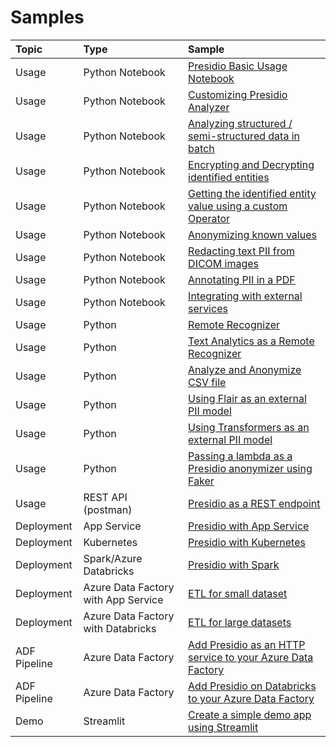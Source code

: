 # Samples

| Topic       | Type                                  | Sample                                                                                                                                          |
| :---------- |:--------------------------------------| :---------------------------------------------------------------------------------------------------------------------------------------------- |
| Usage       | Python Notebook                       | [Presidio Basic Usage Notebook](python/presidio_notebook.ipynb)  |
| Usage       | Python Notebook                       | [Customizing Presidio Analyzer](python/customizing_presidio_analyzer.ipynb) |
| Usage       | Python Notebook                       | [Analyzing structured / semi-structured data in batch](python/batch_processing.ipynb)|
| Usage       | Python Notebook                       | [Encrypting and Decrypting identified entities](python/encrypt_decrypt.ipynb)|
| Usage       | Python Notebook                       | [Getting the identified entity value using a custom Operator](python/getting_entity_values.ipynb)|
| Usage       | Python Notebook                       | [Anonymizing known values](https://github.com/microsoft/presidio/blob/main/docs/samples/python/Anonymizing%20known%20values.ipynb)
| Usage       | Python Notebook                       | [Redacting text PII from DICOM images](https://github.com/microsoft/presidio/blob/main/docs/samples/python/example_dicom_image_redactor.ipynb)
| Usage       | Python Notebook                       | [Annotating PII in a PDF](https://github.com/microsoft/presidio/blob/main/docs/samples/python/example_pdf_annotation.ipynb)
| Usage       | Python Notebook                       | [Integrating with external services](https://github.com/microsoft/presidio/blob/main/docs/samples/python/integrating_with_external_services.ipynb) |
| Usage       | Python                                | [Remote Recognizer](https://github.com/microsoft/presidio/blob/main/docs/samples/python/example_remote_recognizer.py) |
| Usage       | Python                                | [Text Analytics as a Remote Recognizer](https://github.com/microsoft/presidio/blob/main/docs/samples/python/text_analytics/index.md)  |
| Usage       | Python                                | [Analyze and Anonymize CSV file](https://github.com/microsoft/presidio/blob/main/docs/samples/python/process_csv_file.py) |
| Usage       | Python                                | [Using Flair as an external PII model](https://github.com/microsoft/presidio/blob/main/docs/samples/python/flair_recognizer.py)|
| Usage       | Python                                | [Using Transformers as an external PII model](python/transformers_recognizer/index.md)|
| Usage       | Python                                | [Passing a lambda as a Presidio anonymizer using Faker](https://github.com/microsoft/presidio/blob/main/docs/samples/python/example_custom_lambda_anonymizer.py)|
| Usage       | REST API (postman)                    | [Presidio as a REST endpoint](docker/index.md)|
| Deployment  | App Service                           | [Presidio with App Service](deployments/app-service/index.md)|
| Deployment  | Kubernetes                            | [Presidio with Kubernetes](deployments/k8s/index.md)|
| Deployment  | Spark/Azure Databricks                | [Presidio with Spark](deployments/spark/index.md)|
| Deployment  | Azure Data Factory with App Service   | [ETL for small dataset](deployments/data-factory/presidio-data-factory.md#option-1-presidio-as-an-http-rest-endpoint) |
| Deployment  | Azure Data Factory with Databricks    | [ETL for large datasets](deployments/data-factory/presidio-data-factory.md#option-2-presidio-on-azure-databricks) |
| ADF Pipeline  | Azure Data Factory | [Add Presidio as an HTTP service to your Azure Data Factory](deployments/data-factory/presidio-data-factory-template-gallery-http.md) |
| ADF Pipeline  | Azure Data Factory | [Add Presidio on Databricks to your Azure Data Factory](deployments/data-factory/presidio-data-factory-template-gallery-databricks.md) |
| Demo | Streamlit | [Create a simple demo app using Streamlit](python/streamlit/index.md)
